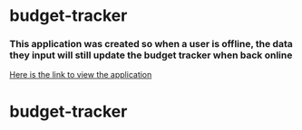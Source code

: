 # budget-tracker

### This application was created so when a user is offline, the data they input will still update the budget tracker when back online

[ Here is the link to view the application](https://pwa-budget-tracker.netlify.app)

# budget-tracker
